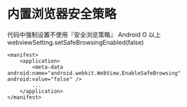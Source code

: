 # 内置浏览器安全策略
代码中强制设置不使用『安全浏览策略』
Android O 以上
webviewSetting.setSafeBrowsingEnabled(false)
```
<manifest>
    <application>
        <meta-data android:name="android.webkit.WebView.EnableSafeBrowsing"
android:value="false" />
        ...
    </application>
</manifest>
```